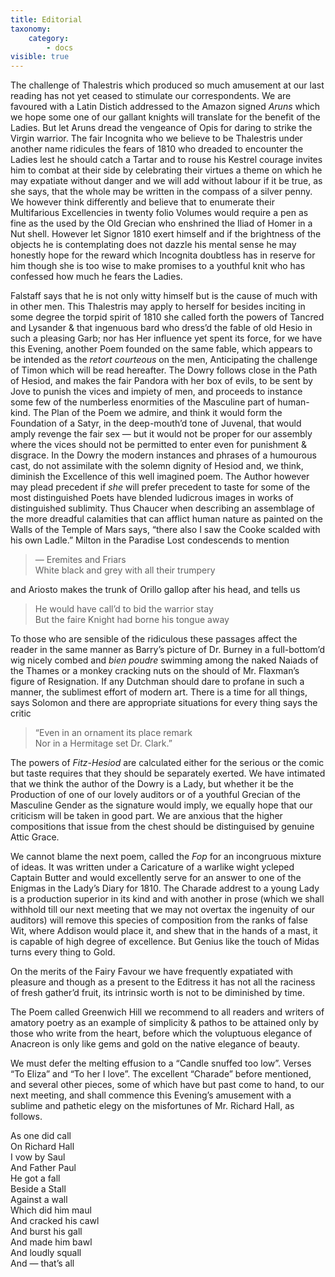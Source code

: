 ```yaml
---
title: Editorial
taxonomy:
    category:
        - docs
visible: true
---
```


The challenge of Thalestris which produced so much amusement at our last reading has not yet ceased to stimulate our correspondents. We are favoured with a Latin Distich addressed to the Amazon signed *Aruns* which we hope some one of our gallant knights will translate for the benefit of the Ladies. But let Aruns dread the vengeance of Opis for daring to strike the Virgin warrior. The fair Incognita who we believe to be Thalestris under another name ridicules the fears of 1810 who dreaded to encounter the Ladies lest he should catch a Tartar and to rouse his Kestrel courage invites him to combat at their side by celebrating their virtues a theme on which he may expatiate without danger and we will add without labour if it be true, as she says, that the whole may be written in the compass of a silver penny. We however think differently and believe that to enumerate their Multifarious Excellencies in twenty folio Volumes would require a pen as fine as the used by the Old Grecian who enshrined the Iliad of Homer in a Nut shell. However let Signor 1810 exert himself and if the brightness of the objects he is contemplating does not dazzle his mental sense he may honestly hope for the reward which Incognita doubtless has in reserve for him though she is too wise to make promises to a youthful knit who has confessed how much he fears the Ladies.

Falstaff says that he is not only witty himself but is the cause of much with in other men. This Thalestris may apply to herself for besides inciting in some degree the torpid spirit of 1810 she called forth the powers of Tancred and Lysander & that ingenuous bard who dress’d the fable of old Hesio in such a pleasing Garb; nor has Her influence yet spent its force, for we have this Evening, another Poem founded on the same fable, which appears to be intended as the *retort courteous* on the men, Anticipating the challenge of Timon which will be read hereafter. The Dowry follows close in the Path of Hesiod, and makes the fair Pandora with her box of evils, to be sent by Jove to punish the vices and impiety  of men, and proceeds to instance some few of the numberless enormities of the Masculine part of human-kind. The Plan of the Poem we admire, and think it would form the Foundation of a Satyr, in the deep-mouth’d tone of Juvenal, that would amply revenge the fair sex — but it would not be proper for our assembly where the vices should not be permitted to enter even for punishment & disgrace. In the Dowry the modern instances and phrases of a humourous cast, do not assimilate with the solemn dignity of Hesiod and, we think, diminish the Excellence of this well imagined poem. The Author however may plead precedent if *she* will prefer precedent to taste for some of the most distinguished Poets have blended ludicrous images in works of distinguished sublimity. Thus Chaucer when describing an assemblage of the more dreadful calamities that can afflict human nature as painted on the Walls of the Temple of Mars says, “there also I saw the Cooke scalded with his own Ladle.” Milton in the Paradise Lost condescends to mention

> 	— Eremites and Friars  
> 	White black and grey with all their trumpery
	
and Ariosto makes the trunk of Orillo gallop after his head, and tells us

> 	He would have call’d to bid the warrior stay  
> 	But the faire Knight had borne his tongue away

To those who are sensible of the ridiculous these passages affect the reader in the same manner as Barry’s picture of Dr. Burney in a full-bottom’d wig nicely combed and *bien poudre* swimming among the naked Naiads of the Thames or a monkey cracking nuts on the should of Mr. Flaxman’s figure of Resignation. If any Dutchman should dare to profane in such a manner, the sublimest effort of modern art. There is a time for all things, says Solomon and there are appropriate situations for every thing says the critic

> 	“Even in an ornament its place remark  
> 	Nor in a Hermitage set Dr. Clark.”
	
The powers of *Fitz-Hesiod* are calculated either for the serious or the comic but taste requires that they should be separately exerted. We have intimated that we think the author of the Dowry is a Lady, but whether it be the Production of one of our lovely auditors or of a youthful Grecian of the Masculine Gender as the signature would imply, we equally hope that our criticism will be taken in good part. We are anxious that the higher compositions that issue from the chest should be distinguised by genuine Attic Grace.

We cannot blame the next poem, called the *Fop* for an incongruous mixture of ideas. It was written under a Caricature of a warlike wight ycleped Captain Butter and would excellently serve for an answer to one of the Enigmas in the Lady’s Diary for 1810. The Charade addrest to a young Lady is a production superior in its kind and with another in prose (which we shall withhold till our next meeting that we may not overtax the ingenuity of our auditors) will remove this species of composition from the ranks of false Wit, where Addison would place it, and shew that in the hands of a mast, it is capable of high degree of excellence. But Genius like the touch of Midas turns every thing to Gold.

On the merits of the Fairy Favour we have frequently expatiated with pleasure and though as a present to the Editress it has not all the raciness of fresh gather’d fruit, its intrinsic worth is not to be diminished by time.

The Poem called Greenwich Hill we recommend to all readers and writers of amatory poetry as an example of simplicity & pathos to be attained only by those who write from the heart, before which the voluptuous elegance of Anacreon is only like gems and gold on the native elegance of beauty.

We must defer the melting effusion to a “Candle snuffed too low”. Verses “To Eliza” and “To her I love”. The excellent “Charade” before mentioned, and several other pieces, some of which have but past come to hand, to our next meeting, and shall commence this Evening’s amusement with a sublime and pathetic elegy on the misfortunes of Mr. Richard Hall, as follows.

As one did call  
On Richard Hall  
I vow by Saul  
And Father Paul  
He got a fall  
Beside a Stall  
Against a wall  
Which did him maul  
And cracked his cawl  
And burst his gall  
And made him bawl  
And loudly squall  
And — that’s all
